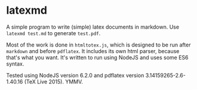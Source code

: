 # latexmd

A simple program to write (simple) latex documents in markdown. Use `latexmd test.md` to generate `test.pdf`.

Most of the work is done in `htmltotex.js`, which is designed to be run after `markdown` and before `pdflatex`. It includes its own html parser, because that's what you want. It's written to run using NodeJS and uses some ES6 syntax.

Tested using NodeJS version 6.2.0 and pdflatex version 3.14159265-2.6-1.40.16 (TeX Live 2015). YMMV.
